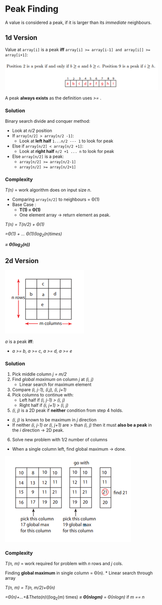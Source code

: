 # Peak Finding
A value is considered a peak, if it is larger than its *immediate* neighbours.

## 1d Version
Value at `array[i]` is a peak **iff** `array[i] >= array[i-1] and array[i[] >= array[i+1]`:

![](../images/2017-09-14-14-43-28.png)

A peak **always exists** as the definition uses *>=* .

### Solution
Binary search divide and conquer method:
* Look at *n/2* position
* If `array[n/2] > array[n/2 -1]`:
    * Look at **left half** `1...n/2 --- 1` to look for peak
* Else if `array[n/2] < array[n/2 +1]`:
    * Look at **right half** `n/2 +1 ... n` to look for peak
* Else `array[n/2]` is a peak:
    * `array[n/2] >= array[n/2-1]`
    * `array[n/2] >= array[n/2+1]`

### Complexity
*T(n)* = work algorithm does on input size *n*.
* Comparing `array[n/2]` to neighbours = &Theta;(1)
* Base Case :
    * **T(1) = &Theta;(1)**
    * One element array -> return element as peak.

*T(n) = T(n/2) + &Theta;(1)*

*=&Theta;(1) + ... &Theta;(1)(log<sub>2</sub>(n)times)*

***= &Theta;(log<sub>2</sub>(n))***

## 2d Version

![](../images/2017-09-15-07-28-19.png)

*a* is a peak **iff**:
* *a >= b, a >= c, a >= d, a >= e*

### Solution
1. Pick middle column *j = m/2*
2. Find *global maximum* on column *j* at *(i, j)*
    * Linear search for maximum element
3. Compare *(i, j-1), (i,j), (i, j+1)*
4. Pick columns to continue with:
    * Left half if *(i, j-1) > (i, j)*
    * Right half if *(i, j+1) > (i, j)*
5. *(i, j)* is a 2D peak if **neither** condition from step 4 holds.
* *(i, j)* is known to be maximum in *j* direction
* If neither *(i, j-1) or (i, j+1)* are > than *(i, j)* then it must **also be a peak** in the *i* direction -> 2D peak.
6. Solve new problem with 1/2 number of columns
* When a single column left, find global maximum -> done.

![](../images/2017-09-15-07-40-43.png)

### Complexity
*T(n, m)* = work required for problem with *n* rows and *j* cols.

Finding **global maximum** in single column = &Theta;(n).
    * Linear search through array

*T(n, m) = T(n, m/2)+&Theta;(n)*

*=&Theta;(n)+...+&Theta(n)*((log<sub>2</sub>(m) times)
***= &Theta;(nlogm)** = &Theta;(nlogn)* if *m == n*